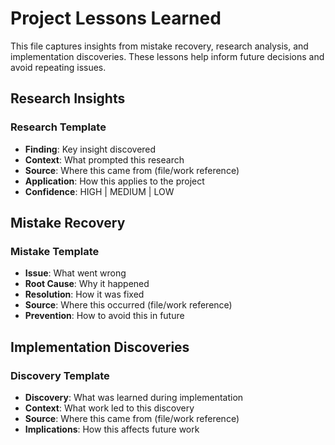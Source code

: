 # Project Lessons Learned

This file captures insights from mistake recovery, research analysis, and implementation discoveries. These lessons help inform future decisions and avoid repeating issues.

## Research Insights

### Research Template
- **Finding**: Key insight discovered
- **Context**: What prompted this research
- **Source**: Where this came from (file/work reference)
- **Application**: How this applies to the project
- **Confidence**: HIGH | MEDIUM | LOW

## Mistake Recovery

### Mistake Template
- **Issue**: What went wrong
- **Root Cause**: Why it happened
- **Resolution**: How it was fixed
- **Source**: Where this occurred (file/work reference)
- **Prevention**: How to avoid this in future

## Implementation Discoveries

### Discovery Template
- **Discovery**: What was learned during implementation
- **Context**: What work led to this discovery
- **Source**: Where this came from (file/work reference)
- **Implications**: How this affects future work